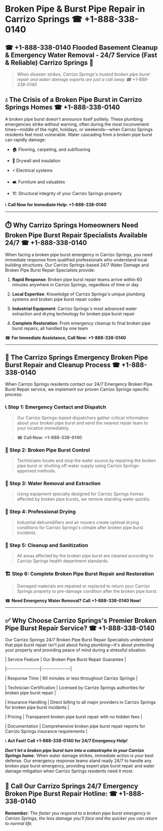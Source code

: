 # Broken Pipe & Burst Pipe Repair in Carrizo Springs ☎ +1-888-338-0140  
## ☎ +1-888-338-0140 Flooded Basement Cleanup & Emergency Water Removal - 24/7 Service (Fast & Reliable) Carrizo Springs 🚨  

> *When disaster strikes, Carrizo Springs's trusted broken pipe burst repair and water damage experts are just a call away ☎ +1-888-338-0140*  

## 💧 The Crisis of a Broken Pipe Burst in Carrizo Springs Homes ☎ +1-888-338-0140  

A broken pipe burst doesn't announce itself politely. These plumbing emergencies strike without warning, often during the most inconvenient times—middle of the night, holidays, or weekends—when Carrizo Springs residents feel most vulnerable. Water cascading from a broken pipe burst can rapidly damage:  

* 🏠 Flooring, carpeting, and subflooring  
* 🧱 Drywall and insulation  
* ⚡ Electrical systems  
* 🛋️ Furniture and valuables  
* 🏗️ Structural integrity of your Carrizo Springs property  

📞 **Call Now for Immediate Help: +1-888-338-0140**  

---  

## ⏱️ Why Carrizo Springs Homeowners Need Broken Pipe Burst Repair Specialists Available 24/7 ☎ +1-888-338-0140  

When facing a broken pipe burst emergency in Carrizo Springs, you need immediate response from qualified professionals who understand local building structures. Our Carrizo Springs-based 24/7 Water Damage and Broken Pipe Burst Repair Specialists provide:  

1. **Rapid Response**: Broken pipe burst repair teams arrive within 60 minutes anywhere in Carrizo Springs, regardless of time or day  
2. **Local Expertise**: Knowledge of Carrizo Springs's unique plumbing systems and broken pipe burst repair codes  
3. **Industrial Equipment**: Carrizo Springs's most advanced water extraction and drying technology for broken pipe burst repair  
4. **Complete Restoration**: From emergency cleanup to final broken pipe burst repairs, all handled by one team  

☎ **For Immediate Assistance, Call Now: +1-888-338-0140**  

---  

## 🔧 The Carrizo Springs Emergency Broken Pipe Burst Repair and Cleanup Process ☎ +1-888-338-0140  

When Carrizo Springs residents contact our 24/7 Emergency Broken Pipe Burst Repair service, we implement our proven Carrizo Springs-specific process:  

### 📞 Step 1: Emergency Contact and Dispatch  
> Our Carrizo Springs-based dispatchers gather critical information about your broken pipe burst and send the nearest repair team to your location immediately.  
> ☎ **Call Now: +1-888-338-0140**  

### 🚿 Step 2: Broken Pipe Burst Control  
> Technicians locate and stop the water source by repairing the broken pipe burst or shutting off water supply using Carrizo Springs-approved methods.  

### 🌊 Step 3: Water Removal and Extraction  
> Using equipment specially designed for Carrizo Springs homes affected by broken pipe bursts, we remove standing water quickly.  

### 💨 Step 4: Professional Drying  
> Industrial dehumidifiers and air movers create optimal drying conditions for Carrizo Springs's climate after broken pipe burst incidents.  

### 🧼 Step 5: Cleanup and Sanitization  
> All areas affected by the broken pipe burst are cleaned according to Carrizo Springs health department standards.  

### 🏗️ Step 6: Complete Broken Pipe Burst Repair and Restoration  
> Damaged materials are repaired or replaced to return your Carrizo Springs property to pre-damage condition after the broken pipe burst.  

☎ **Need Emergency Water Removal? Call +1-888-338-0140 Now!**  

---  

## ✅ Why Choose Carrizo Springs's Premier Broken Pipe Burst Repair Service? ☎ +1-888-338-0140  

Our Carrizo Springs 24/7 Broken Pipe Burst Repair Specialists understand that pipe burst repair isn't just about fixing plumbing—it's about protecting your property and providing peace of mind during a stressful situation.  

| Service Feature | Our Broken Pipe Burst Repair Guarantee |  
|-----------------|---------------|  
| Response Time | 60 minutes or less throughout Carrizo Springs |  
| Technician Certification | Licensed by Carrizo Springs authorities for broken pipe burst repair |  
| Insurance Handling | Direct billing to all major providers in Carrizo Springs for broken pipe burst incidents |  
| Pricing | Transparent broken pipe burst repair with no hidden fees |  
| Documentation | Comprehensive broken pipe burst repair reports for Carrizo Springs insurance requirements |  

📞 **Act Fast! Call +1-888-338-0140 for 24/7 Emergency Help!**  

***Don't let a broken pipe burst turn into a catastrophe in your Carrizo Springs home.*** When water damage strikes, immediate action is your best defense. Our emergency response teams stand ready 24/7 to handle any broken pipe burst emergency, providing expert pipe burst repair and water damage mitigation when Carrizo Springs residents need it most.  

## 📱 Call Our Carrizo Springs 24/7 Emergency Broken Pipe Burst Repair Hotline: ☎ +1-888-338-0140  

**Remember**: *The faster you respond to a broken pipe burst emergency in Carrizo Springs, the less damage you'll face and the quicker you can return to normal life.*